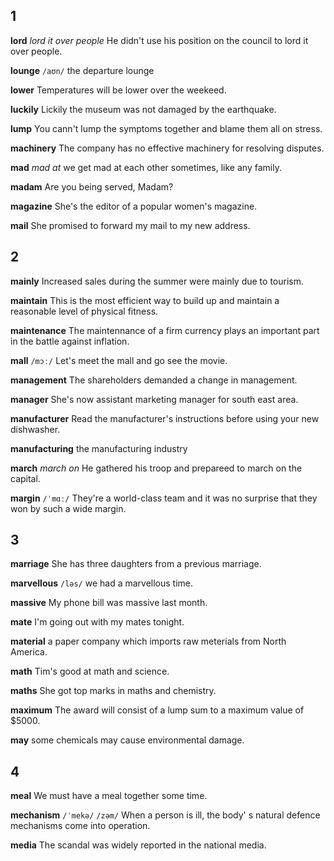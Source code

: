## 1
**lord** 
*lord it over people*
He didn't use his position on the council to lord it over people.

**lounge** 
`/aʊn/`
the departure lounge

**lower** 
Temperatures will be lower over the weekeed.

**luckily** 
Lickily the museum was not damaged by the earthquake.

**lump** 
You cann't lump the symptoms together and blame them all on stress.

**machinery** 
The company has no effective machinery for resolving disputes.

**mad**
*mad at*
we get mad at each other sometimes, like any family.

**madam** 
Are you being served, Madam?

**magazine** 
She's the editor of a popular women's magazine.

**mail** 
She promised to forward my mail to my new address.

## 2
**mainly** 
Increased sales during the summer were mainly due to tourism.

**maintain** 
This is the most efficient way to build up and maintain a reasonable level of physical fitness.

**maintenance**
The maintennance of a firm currency plays an important part in the battle against inflation.

**mall** 
`/mɔː/`
Let's meet the mall and go see the movie.

**management** 
The shareholders demanded a change in management.

**manager** 
She's now assistant marketing manager for south east area.

**manufacturer** 
Read the manufacturer's instructions before using your new dishwasher.

**manufacturing** 
the manufacturing industry

**march** 
*march on*
He gathered his troop and prepareed to march on the capital.

**margin** 
`/ˈmɑː/`
They're a world-class team and it was no surprise that they won by such a wide margin.

## 3
**marriage** 
She has three daughters from a previous marriage.

**marvellous** 
`/ləs/`
we had a marvellous time.

**massive** 
My phone bill was massive last month.

**mate** 
I'm going out with my mates tonight.

**material** 
a paper company which imports raw meterials from North America.

**math** 
Tim's good at math and science.

**maths** 
She got top marks in maths and chemistry.

**maximum** 
The award will consist of a lump sum to a maximum value of $5000.

**may** 
some chemicals may cause environmental damage.

## 4
**meal** 
We must have a meal together some time.

**mechanism** 
`/ˈmekə/` `/zəm/`
When a person is ill, the body' s natural  defence mechanisms come into operation.

**media** 
The scandal was widely reported in the national media.